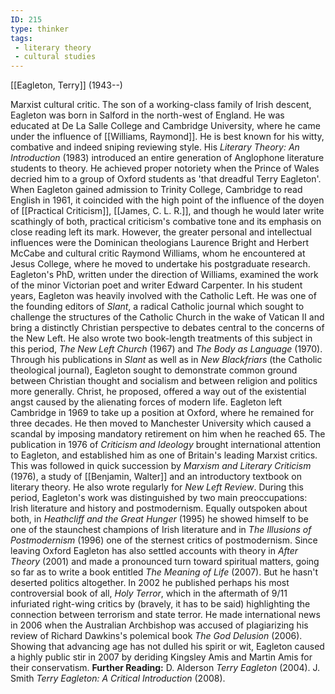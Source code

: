 ```yaml
---
ID: 215
type: thinker
tags: 
 - literary theory
 - cultural studies
---
```


[[Eagleton, Terry]]
 (1943--)


Marxist cultural critic. The son of a working-class family of Irish
descent, Eagleton was born in Salford in the north-west of England. He
was educated at De La Salle College and Cambridge University, where he
came under the influence of [[Williams, Raymond]]. He is best known
for his witty, combative and indeed sniping reviewing style. His
*Literary Theory: An Introduction* (1983) introduced an entire
generation of Anglophone literature students to theory. He achieved
proper notoriety when the Prince of Wales decried him to a group of
Oxford students as 'that dreadful Terry Eagleton'.
When Eagleton gained admission to Trinity College, Cambridge to read
English in 1961, it coincided with the high point of the influence of
the doyen of [[Practical Criticism]], [[James, C. L. R.]], and though he
would later write scathingly of both, practical criticism's combative
tone and its emphasis on close reading left its mark. However, the
greater personal and intellectual influences were the Dominican
theologians Laurence Bright and Herbert McCabe and cultural critic
Raymond Williams, whom he encountered at Jesus College, where he moved
to undertake his postgraduate research. Eagleton's PhD, written under
the direction of Williams, examined the work of the minor Victorian poet
and writer Edward Carpenter.
In his student years, Eagleton was heavily involved with the Catholic
Left. He was one of the founding editors of *Slant*, a radical Catholic
journal which sought to challenge the structures of the Catholic Church
in the wake of Vatican II and bring a distinctly Christian perspective
to debates central to the concerns of the New Left. He also wrote two
book-length treatments of this subject in this period, *The New Left
Church* (1967) and *The Body as Language* (1970). Through his
publications in *Slant* as well as in *New Blackfriars* (the Catholic
theological journal), Eagleton sought to demonstrate common ground
between Christian thought and socialism and between religion and
politics more generally. Christ, he proposed, offered a way out of the
existential angst caused by the alienating forces of modern life.
Eagleton left Cambridge in 1969 to take up a position at Oxford, where
he remained for three decades. He then moved to Manchester University
which caused a scandal by imposing mandatory retirement on him when he
reached 65. The publication in 1976 of *Criticism and Ideology* brought
international attention to Eagleton, and established him as one of
Britain's leading Marxist critics. This was followed in quick succession
by *Marxism and Literary Criticism* (1976), a study of [[Benjamin, Walter]] and an
introductory textbook on literary theory. He also wrote regularly for
*New Left Review*. During this period, Eagleton's work was distinguished
by two main preoccupations: Irish literature and history and
postmodernism. Equally outspoken about both, in *Heathcliff and the
Great Hunger* (1995) he showed himself to be one of the staunchest
champions of Irish literature and in *The Illusions of Postmodernism*
(1996) one of the sternest critics of postmodernism.
Since leaving Oxford Eagleton has also settled accounts with theory in
*After Theory* (2001) and made a pronounced turn toward spiritual
matters, going so far as to write a book entitled *The Meaning of Life*
(2007). But he hasn't deserted politics altogether. In 2002 he published
perhaps his most controversial book of all, *Holy Terror*, which in the
aftermath of 9/11 infuriated right-wing critics by (bravely, it has to
be said) highlighting the connection between terrorism and state terror.
He made international news in 2006 when the Australian Archbishop was
accused of plagiarizing his review of Richard Dawkins's polemical book
*The God Delusion* (2006). Showing that advancing age has not dulled his
spirit or wit, Eagleton caused a highly public stir in 2007 by deriding
Kingsley Amis and Martin Amis for their conservatism.
**Further Reading:** D. Alderson *Terry Eagleton* (2004).
J. Smith *Terry Eagleton: A Critical Introduction* (2008).
